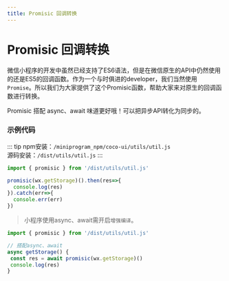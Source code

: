 ```yaml
---
title: Promisic 回调转换
---
```


# <H2Icon /> Promisic 回调转换

微信小程序的开发中虽然已经支持了ES6语法，但是在微信原生的API中仍然使用的还是ES5的回调函数。作为一个与时俱进的developer，我们当然使用`Promise`。所以我们为大家提供了这个Promisic函数，帮助大家来对原生的回调函数进行转换。

Promisic 搭配 async、await 味道更好哦！可以把异步API转化为同步的。

### 示例代码

::: tip
npm安装：`/miniprogram_npm/coco-ui/utils/util.js`
<br />
源码安装：`/dist/utils/util.js`
:::

```js
import { promisic } from '/dist/utils/util.js'

promisic(wx.getStorage)().then(res=>{
  console.log(res)
}).catch(err=>{
  console.err(err)
})
```

> 小程序使用async、await需开启`增强编译`。

```js
import { promisic } from '/dist/utils/util.js'

// 搭配async、await
async getStorage() {
 const res = await promisic(wx.getStorage)()
 console.log(res)
}
```
